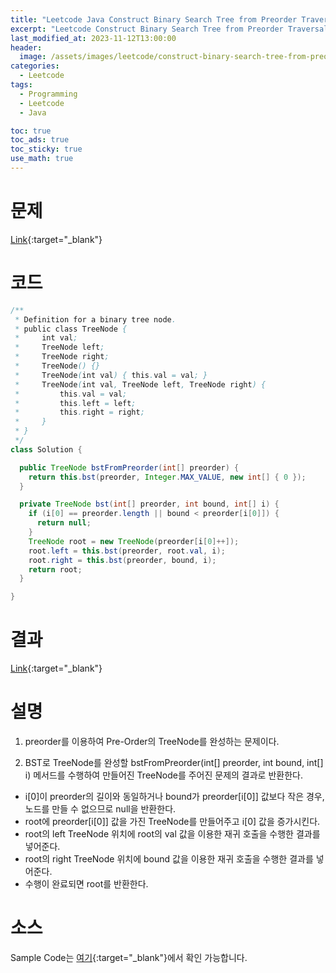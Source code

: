 ```yaml
---
title: "Leetcode Java Construct Binary Search Tree from Preorder Traversal"
excerpt: "Leetcode Construct Binary Search Tree from Preorder Traversal Java"
last_modified_at: 2023-11-12T13:00:00
header:
  image: /assets/images/leetcode/construct-binary-search-tree-from-preorder-traversal.png
categories:
  - Leetcode
tags:
  - Programming
  - Leetcode
  - Java

toc: true
toc_ads: true
toc_sticky: true
use_math: true
---
```

# 문제
[Link](https://leetcode.com/problems/construct-binary-search-tree-from-preorder-traversal){:target="_blank"}

# 코드
```java
/**
 * Definition for a binary tree node.
 * public class TreeNode {
 *     int val;
 *     TreeNode left;
 *     TreeNode right;
 *     TreeNode() {}
 *     TreeNode(int val) { this.val = val; }
 *     TreeNode(int val, TreeNode left, TreeNode right) {
 *         this.val = val;
 *         this.left = left;
 *         this.right = right;
 *     }
 * }
 */
class Solution {

  public TreeNode bstFromPreorder(int[] preorder) {
    return this.bst(preorder, Integer.MAX_VALUE, new int[] { 0 });
  }

  private TreeNode bst(int[] preorder, int bound, int[] i) {
    if (i[0] == preorder.length || bound < preorder[i[0]]) {
      return null;
    }
    TreeNode root = new TreeNode(preorder[i[0]++]);
    root.left = this.bst(preorder, root.val, i);
    root.right = this.bst(preorder, bound, i);
    return root;
  }

}
```

# 결과
[Link](https://leetcode.com/problems/construct-binary-search-tree-from-preorder-traversal/submissions/1097021993/){:target="_blank"}

# 설명
1. preorder를 이용하여 Pre-Order의 TreeNode를 완성하는 문제이다.

2. BST로 TreeNode를 완성할 bstFromPreorder(int[] preorder, int bound, int[] i) 메서드를 수행하여 만들어진 TreeNode를 주어진 문제의 결과로 반환한다.
- i[0]이 preorder의 길이와 동일하거나 bound가 preorder[i[0]] 값보다 작은 경우, 노드를 만들 수 없으므로 null을 반환한다.
- root에 preorder[i[0]] 값을 가진 TreeNode를 만들어주고 i[0] 값을 증가시킨다.
- root의 left TreeNode 위치에 root의 val 값을 이용한 재귀 호출을 수행한 결과를 넣어준다.
- root의 right TreeNode 위치에 bound 값을 이용한 재귀 호출을 수행한 결과를 넣어준다.
- 수행이 완료되면 root를 반환한다.

# 소스
Sample Code는 [여기](https://github.com/GracefulSoul/leetcode/blob/master/src/main/java/gracefulsoul/problems/DesignGraphWithShortestPathCalculator.java){:target="_blank"}에서 확인 가능합니다.